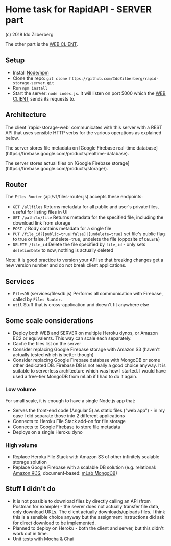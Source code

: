 # Home task for RapidAPI - SERVER part

(c) 2018 Ido Zilberberg

The other part is the [WEB CLIENT](https://github.com/IdoZilberberg/rapid-storage-web).

## Setup
* Install [Node/npm](https://nodejs.org/en/)
* Clone the repo: `git clone https://github.com/IdoZilberberg/rapid-storage-server.git`
* Run `npm install`
* Start the server: `node index.js`. It will listen on port 5000 which the [WEB CLIENT](https://github.com/IdoZilberberg/rapid-storage-web) sends its requests to.

## Architecture

<p>The client `rapid-storage-web` communicates with this server with a REST API that uses sensible HTTP verbs for the various operations as explained below.</p>
<p>The server stores file metadata on [Google Firebase real-time database](https://firebase.google.com/products/realtime-database).</p>
<p>The server stores actual files on [Google Firebase storage](https://firebase.google.com/products/storage/).</p>

## Router

The `Files Router` (api/v1/files-router.js) accepts these endpoints:

* `GET /allfiles` Returns metadata for all public and user's private files, useful for listing files in UI 
* `GET /path/to/file` Returns metadata for the specified file, including the download link from storage 
* `POST /` Body contains metadata for a single file 
* `PUT /file_id?[public=true|false]|[undelete=true]` set file's public flag to true or false. If undelete=true, undelete the file (opposite of `DELETE`)  
* `DELETE /file_id` Delete the file specified by `file_id` - only sets `deletionDate` to now, nothing is actually deleted

Note: it is good practice to version your API so that breaking changes get a new version number and do not break client applications.

## Services

* `FilesDB` (services/filesdb.js) Performs all communication with Firebase, called by `Files Router`.
* `util` Stuff that is cross-application and doesn't fit anywhere else 

## Some scale considerations
* Deploy both WEB and SERVER on multiple Heroku dynos, or Amazon EC2 or equivalents. This way can scale each separately.
* Cache the files list on the server
* Consider replacing Google Firebase storage with Amazon S3 (haven't actually tested which is better though)
* Consider replacing Google Firebase database with MongoDB or some other dedicated DB. Firebase DB is not really a good choice anyway. It is suitable to serverless architecture which was how I started. I would have used a free-tier MongoDB from mLab if I had to do it again.

### Low volume 
For small scale, it is enough to have a single Node.js app that:
* Serves the front-end code (Angular 5) as static files ("web app") - in my case I did separate those into 2 different applications
* Connects to Heroku File Stack add-on for file storage
* Connects to Google Firebase to store file metadata
* Deploys on a single Heroku dyno

### High volume
* Replace Heroku File Stack with Amazon S3 of other infinitely scalable storage solution
* Replace Google Firebase with a scalable DB solution (e.g. relational: [Amazon RDS](https://aws.amazon.com/rds/); document-based: [mLab MongoDB](https://mlab.com/home))


## Stuff I didn't do
* It is not possible to download files by directly calling an API (from Postman for example) - the sevrer does not actually transfer file data, only download URLs. The client actually downloads/uploads files. I think this is a sensible choice anyway but the assignment instructions did ask for direct download to be implemented.
* Planned to deploy on Heroku - both the client and server, but this didn't work out in time. 
* Unit tests with Mocha & Chai